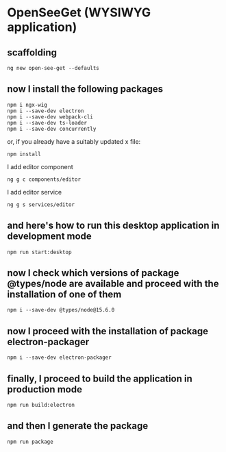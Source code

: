 # OpenSeeGet (WYSIWYG application)

## scaffolding

```shell
ng new open-see-get --defaults
```

## now I install the following packages

```shell
npm i ngx-wig
npm i --save-dev electron
npm i --save-dev webpack-cli
npm i --save-dev ts-loader
npm i --save-dev concurrently
```

or, if you already have a suitably updated x file:

```shell
npm install
```

I add editor component

```shell
ng g c components/editor
```

I add editor service

```shell
ng g s services/editor
```

## and here's how to run this desktop application in development mode

```shell
npm run start:desktop
```

## now I check which versions of package @types/node are available and proceed with the installation of one of them

```shell
npm i --save-dev @types/node@15.6.0
```

## now I proceed with the installation of package electron-packager

```shell
npm i --save-dev electron-packager
```

## finally, I proceed to build the application in production mode

```shell
npm run build:electron
```

## and then I generate the package

```shell
npm run package
```
